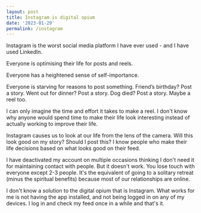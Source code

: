 ```yaml
---
layout: post
title: Instagram is digital opium
date: '2023-01-29'
permalink: /instagram
---
```


Instagram is the worst social media platform I have ever used - and I have used LinkedIn.

Everyone is optimising their life for posts and reels.

Everyone has a heightened sense of self-importance.

Everyone is starving for reasons to post something.
Friend’s birthday?
Post a story.
Went out for dinner?
Post a story.
Dog died?
Post a story. Maybe a reel too.

I can only imagine the time and effort it takes to make a reel.
I don't know why anyone would spend time to make their life look interesting instead of actually working to improve their life.

Instagram causes us to look at our life from the lens of the camera.
Will this look good on my story?
Should I post this?
I know people who make their life decisions based on what looks good on their feed.

I have deactivated my account on multiple occasions thinking I don't need it for maintaining contact with people.
But it doesn't work.
You lose touch with everyone except 2-3 people.
It's the equivalent of going to a solitary retreat (minus the spiritual benefits) because most of our relationships are online.

I don't know a solution to the digital opium that is Instagram.
What works for me is not having the app installed, and not being logged in on any of my devices.
I log in and check my feed once in a while and that's it.

